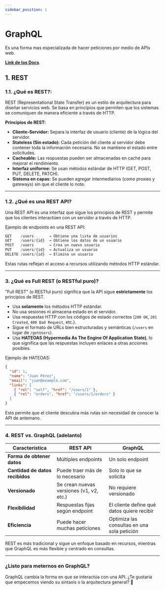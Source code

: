 ```yaml
---
sidebar_position: 1
---
```


# GraphQL

Es una forma mas especializada de hacer peticiones por medio de APIs web.

[**Link de los Docs**](https://graphql.org/learn/).

## 1. REST

### **1.1. ¿Qué es REST?:**

REST (Representational State Transfer) es un estilo de arquitectura para diseñar servicios web. Se basa en principios que permiten que los sistemas se comuniquen de manera eficiente a través de HTTP.

**Principios de REST:**

- **Cliente-Servidor:** Separa la interfaz de usuario (cliente) de la lógica del servidor.
- **Stateless (Sin estado):** Cada petición del cliente al servidor debe contener toda la información necesaria. No se mantiene el estado entre solicitudes.
- **Cacheable:** Las respuestas pueden ser almacenadas en caché para mejorar el rendimiento.
- **Interfaz uniforme:** Se usan métodos estándar de HTTP (GET, POST, PUT, DELETE, PATCH).
- **Sistema en capas:** Se pueden agregar intermediarios (como proxies y gateways) sin que el cliente lo note.

---

### **1.2. ¿Qué es una REST API?**  

Una REST API es una interfaz que sigue los principios de REST y permite que los clientes interactúen con un servidor a través de HTTP.

Ejemplo de endpoints en una REST API:  

```javascript
GET    /users       → Obtiene una lista de usuarios  
GET    /users/{id}  → Obtiene los datos de un usuario  
POST   /users       → Crea un nuevo usuario  
PUT    /users/{id}  → Actualiza un usuario  
DELETE /users/{id}  → Elimina un usuario  
```

Estas rutas reflejan el acceso a recursos utilizando métodos HTTP estándar.

---

### **3. ¿Qué es Full REST (o RESTful puro)?**  
"Full REST" (o RESTful puro) significa que la API sigue **estrictamente** los principios de REST.  
- Usa **solamente** los métodos HTTP estándar.  
- No usa sesiones ni almacena estado en el servidor.  
- Usa respuestas HTTP con los códigos de estado correctos (`200 OK`, `201 Created`, `400 Bad Request`, etc.).  
- Sigue el formato de URLs bien estructuradas y semánticas (`/users` en lugar de `/getUsers`).  
- Usa **HATEOAS (Hypermedia As The Engine Of Application State)**, lo que significa que las respuestas incluyen enlaces a otras acciones posibles.

Ejemplo de HATEOAS:  
```json
{
  "id": 1,
  "name": "Juan Pérez",
  "email": "juan@example.com",
  "links": [
    { "rel": "self", "href": "/users/1" },
    { "rel": "orders", "href": "/users/1/orders" }
  ]
}
```
Esto permite que el cliente descubra más rutas sin necesidad de conocer la API de antemano.

---

### **4. REST vs. GraphQL (adelanto)**
| Característica  | REST API | GraphQL |
|---------------|---------|---------|
| **Forma de obtener datos** | Múltiples endpoints | Un solo endpoint |
| **Cantidad de datos recibidos** | Puede traer más de lo necesario | Solo lo que se solicita |
| **Versionado** | Se crean nuevas versiones (v1, v2, etc.) | No requiere versionado |
| **Flexibilidad** | Respuestas fijas según endpoint | El cliente define qué datos quiere recibir |
| **Eficiencia** | Puede hacer muchas peticiones | Optimiza las consultas en una sola petición |

REST es más tradicional y sigue un enfoque basado en recursos, mientras que GraphQL es más flexible y centrado en consultas.

---

### **¿Listo para meternos en GraphQL?**  
GraphQL cambia la forma en que se interactúa con una API. ¿Te gustaría que empecemos viendo su sintaxis o la arquitectura general? 🚀
